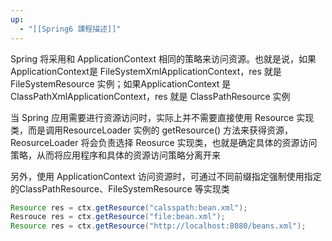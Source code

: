 ```yaml
---
up:
  - "[[Spring6 課程描述]]"
---
```

Spring 将采用和 ApplicationContext 相同的策略来访问资源。也就是说，如果 ApplicationContext是 FileSystemXmlApplicationContext，res 就是 FileSystemResource 实例；如果ApplicationContext 是 ClassPathXmlApplicationContext，res 就是 ClassPathResource 实例

当 Spring 应用需要进行资源访问时，实际上并不需要直接使用 Resource 实现类，而是调用ResourceLoader 实例的 getResource() 方法来获得资源，ReosurceLoader 将会负责选择 Reosurce 实现类，也就是确定具体的资源访问策略，从而将应用程序和具体的资源访问策略分离开来

另外，使用 ApplicationContext 访问资源时，可通过不同前缀指定强制使用指定的ClassPathResource、FileSystemResource 等实现类

```java
Resource res = ctx.getResource("calsspath:bean.xml");
Resrouce res = ctx.getResource("file:bean.xml");
Resource res = ctx.getResource("http://localhost:8080/beans.xml");
```